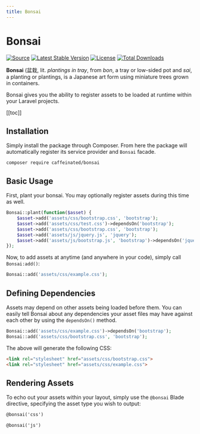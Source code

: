 ```yaml
---
title: Bonsai
---
```


# Bonsai

<div class="badges">

[![Source](https://img.shields.io/badge/source-caffeinated/bonsai-blue.svg?style=flat-square)](https://github.com/caffeinated/bonsai)
[![Latest Stable Version](https://poser.pugx.org/caffeinated/bonsai/v/stable?format=flat-square)](https://packagist.org/packages/caffeinated/bonsai)
[![License](https://img.shields.io/badge/license-MIT-brightgreen.svg?style=flat-square)](https://tldrlegal.com/license/mit-license)
[![Total Downloads](https://img.shields.io/packagist/dt/caffeinated/bonsai.svg?style=flat-square)](https://packagist.org/packages/caffeinated/bonsai)

</div>

**Bonsai** (盆栽, lit. *plantings in tray*, from *bon*, a tray or low-sided pot and *sai*, a planting or plantings, is a Japanese art form using miniature trees grown in containers.

Bonsai gives you the ability to register assets to be loaded at runtime within your Laravel projects.

[[toc]]

## Installation
Simply install the package through Composer. From here the package will automatically register its service provider and `Bonsai` facade.

```
composer require caffeinated/bonsai
```

## Basic Usage
First, plant your bonsai. You may optionally register assets during this time as well.

```php
Bonsai::plant(function($asset) {
	$asset->add('assets/css/bootstrap.css', 'bootstrap');
	$asset->add('assets/css/test.css')->dependsOn('bootstrap');
	$asset->add('assets/css/bootstrap.css', 'bootstrap');                // Duplicate assets will be caught and ignored.
	$asset->add('assets/js/jquery.js', 'jquery');
	$asset->add('assets/js/bootstrap.js', 'bootstrap')->dependsOn('jquery');
});
```

Now, to add assets at anytime (and anywhere in your code), simply call `Bonsai:add()`:

```php
Bonsai::add('assets/css/example.css');
```

## Defining Dependencies
Assets may depend on other assets being loaded before them. You can easily tell Bonsai about any dependencies your asset files may have against each other by using the `dependsOn()` method.

```php
Bonsai::add('assets/css/example.css')->dependsOn('bootstrap');
Bonsai::add('assets/css/bootstrap.css', 'bootstrap');
```

The above will generate the following CSS:

```html
<link rel="stylesheet" href="assets/css/bootstrap.css">
<link rel="stylesheet" href="assets/css/example.css">
```

## Rendering Assets
To echo out your assets within your layout, simply use the `@bonsai` Blade directive, specifying the asset type you wish to output:

```html
@bonsai('css')

@bonsai('js')
```